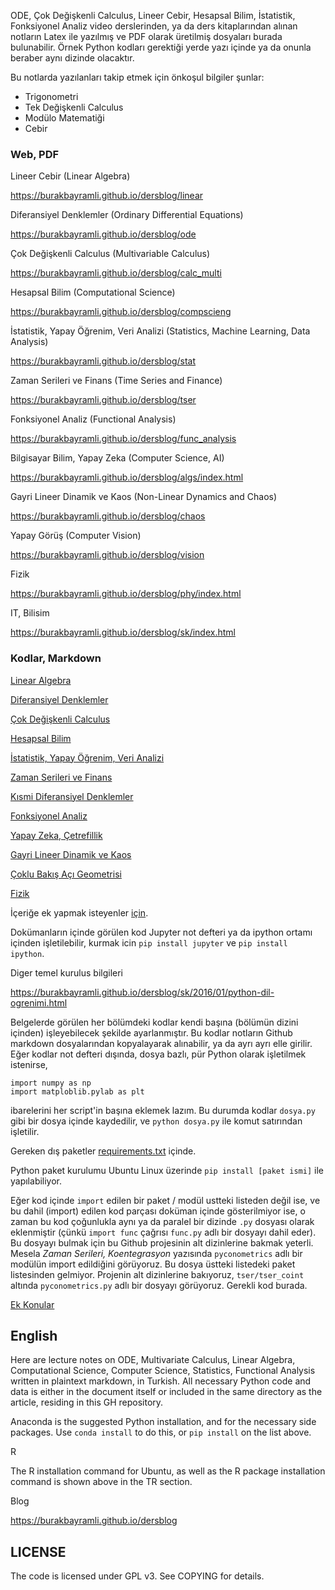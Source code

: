 
ODE, Çok Değişkenli Calculus, Lineer Cebir, Hesapsal Bilim,
İstatistik, Fonksiyonel Analiz video derslerinden, ya da ders
kitaplarından alınan notların Latex ile yazılmış ve PDF olarak
üretilmiş dosyaları burada bulunabilir. Örnek Python kodları gerektiği
yerde yazı içinde ya da onunla beraber aynı dizinde olacaktır.

Bu notlarda yazılanları takip etmek için önkoşul bilgiler şunlar:

* Trigonometri
* Tek Değişkenli Calculus
* Modülo Matematiği
* Cebir

### Web, PDF

Lineer Cebir (Linear Algebra)

https://burakbayramli.github.io/dersblog/linear

Diferansiyel Denklemler (Ordinary Differential Equations)

https://burakbayramli.github.io/dersblog/ode

Çok Değişkenli Calculus (Multivariable Calculus)

https://burakbayramli.github.io/dersblog/calc_multi

Hesapsal Bilim (Computational Science)

https://burakbayramli.github.io/dersblog/compscieng

İstatistik, Yapay Öğrenim, Veri Analizi (Statistics, Machine Learning, Data Analysis)

https://burakbayramli.github.io/dersblog/stat

Zaman Serileri ve Finans (Time Series and Finance)

https://burakbayramli.github.io/dersblog/tser

Fonksiyonel Analiz (Functional Analysis)

https://burakbayramli.github.io/dersblog/func_analysis

Bilgisayar Bilim, Yapay Zeka (Computer Science, AI)

https://burakbayramli.github.io/dersblog/algs/index.html

Gayri Lineer Dinamik ve Kaos (Non-Linear Dynamics and Chaos)

https://burakbayramli.github.io/dersblog/chaos

Yapay Görüş (Computer Vision)

https://burakbayramli.github.io/dersblog/vision

Fizik

https://burakbayramli.github.io/dersblog/phy/index.html

IT, Bilisim

https://burakbayramli.github.io/dersblog/sk/index.html

### Kodlar, Markdown

[Linear Algebra](linear)

[Diferansiyel Denklemler](ode)

[Çok Değişkenli Calculus](calc_multi)

[Hesapsal Bilim](compscieng)

[İstatistik, Yapay Öğrenim, Veri Analizi](stat)

[Zaman Serileri ve Finans](tser)

[Kısmi Diferansiyel Denklemler](pde)

[Fonksiyonel Analiz](func_analysis)

[Yapay Zeka, Çetrefillik](app_math)

[Gayri Lineer Dinamik ve Kaos](chaos)

[Çoklu Bakış Açı Geometrisi](vision)

[Fizik](phy)


İçeriğe ek yapmak isteyenler [için](CONTRIBUTING.md).

Dokümanların içinde görülen kod Jupyter not defteri ya da ipython
ortamı içinden işletilebilir, kurmak icin `pip install jupyter` ve
`pip install ipython`.

Diger temel kurulus bilgileri

https://burakbayramli.github.io/dersblog/sk/2016/01/python-dil-ogrenimi.html

Belgelerde görülen her bölümdeki kodlar kendi başına (bölümün dizini
içinden) işleyebilecek şekilde ayarlanmıştır. Bu kodlar notların
Github markdown dosyalarından kopyalayarak alınabilir, ya da ayrı ayrı
elle girilir. Eğer kodlar not defteri dışında, dosya bazlı, pür Python
olarak işletilmek istenirse,

```
import numpy as np
import matploblib.pylab as plt
```

ibarelerini her script'in başına eklemek lazım. Bu durumda kodlar
`dosya.py` gibi bir dosya içinde kaydedilir, ve `python dosya.py` ile
komut satırından işletilir.

Gereken dış paketler [requirements.txt](requirements.txt) içinde.

Python paket kurulumu Ubuntu Linux üzerinde `pip install [paket ismi]`
ile yapılabiliyor.

Eğer kod içinde `import` edilen bir paket / modül ustteki listeden
değil ise, ve bu dahil (import) edilen kod parçası doküman içinde
gösterilmiyor ise, o zaman bu kod çoğunlukla aynı ya da paralel bir
dizinde `.py` dosyası olarak eklenmiştir (çünkü `import func` çağrısı
`func.py` adlı bir dosyayı dahil eder). Bu dosyayı bulmak için bu
Github projesinin alt dizinlerine bakmak yeterli. Mesela *Zaman
Serileri, Koentegrasyon* yazısında `pyconometrics` adlı bir modülün
import edildiğini görüyoruz. Bu dosya üstteki listedeki paket
listesinden gelmiyor. Projenin alt dizinlerine bakıyoruz, `tser/tser_coint`
altında `pyconometrics.py` adlı bir dosyayı görüyoruz. Gerekli kod burada.

[Ek Konular](sk/2020/08/classnotes-add.md)

## English

Here are lecture notes on ODE, Multivariate Calculus, Linear Algebra,
Computational Science, Computer Science, Statistics, Functional
Analysis written in plaintext markdown, in Turkish. All necessary
Python code and data is either in the document itself or included in
the same directory as the article, residing in this GH repository.

Anaconda is the suggested Python installation, and for the necessary
side packages. Use `conda install` to do this, or `pip install` on the
list above.

R

The R installation command for Ubuntu, as well as the R package
installation command is shown above in the TR section.

Blog

https://burakbayramli.github.io/dersblog

## LICENSE

The code is licensed under GPL v3. See COPYING for details.






